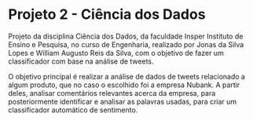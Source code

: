 # Projeto 2 - Ciência dos Dados

Projeto da disciplina Ciência dos Dados, da faculdade Insper Instituto de Ensino e Pesquisa, no curso de Engenharia, realizado por Jonas da Silva Lopes e William Augusto Reis da Silva, com o objetivo de fazer um classificador com base na análise de tweets. 

O objetivo principal é realizar a análise de dados de tweets relacionado a algum produto, que no caso o escolhido foi a empresa Nubank. A partir deles, analisar comentários relevantes acerca da empresa, para posteriormente identificar e analisar as palavras usadas, para criar um classificador automático de sentimento.

